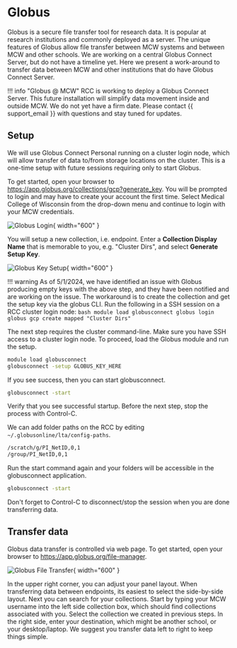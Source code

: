 # Globus

Globus is a secure file transfer tool for research data. It is popular at research institutions and commonly deployed as a server. The unique features of Globus allow file transfer between MCW systems and between MCW and other schools. We are working on a central Globus Connect Server, but do not have a timeline yet. Here we present a work-around to transfer data between MCW and other institutions that do have Globus Connect Server.

!!! info "Globus @ MCW"
    RCC is working to deploy a Globus Connect Server. This future installation will simplify data movement inside and outside MCW. We do not yet have a firm date. Please contact {{ support_email }} with questions and stay tuned for updates.

## Setup

We will use Globus Connect Personal running on a cluster login node, which will allow transfer of data to/from storage locations on the cluster. This is a one-time setup with future sessions requiring only to start Globus.

To get started, open your browser to <https://app.globus.org/collections/gcp?generate_key>. You will be prompted to login and may have to create your account the first time. Select Medical College of Wisconsin from the drop-down menu and continue to login with your MCW credentials.

![Globus Login](../_static/img/globus-login.png){ width="600" }

You will setup a new collection, i.e. endpoint. Enter a **Collection Display Name** that is memorable to you, e.g. "Cluster Dirs", and select **Generate Setup Key**.

![Globus Key Setup](../_static/img/globus-key.png){ width="600" }

!!! warning As of 5/1/2024, we have identified an issue with Globus producing empty keys with the above step, and they have been notified and are working on the issue.
    The workaround is to create the collection and get the setup key via the globus CLI.  Run the following in a SSH session on a RCC cluster login node:
    ```bash
    module load globusconnect
    globus login
    globus gcp create mapped "Cluster Dirs"
    ```

The next step requires the cluster command-line. Make sure you have SSH access to a cluster login node. To proceed, load the Globus module and run the setup.

```bash
module load globusconnect
globusconnect -setup GLOBUS_KEY_HERE
```

If you see success, then you can start globusconnect.

```bash
globusconnect -start
```

Verify that you see successful startup. Before the next step, stop the process with Control-C.

We can add folder paths on the RCC by editing `~/.globusonline/lta/config-paths`.

```txt
/scratch/g/PI_NetID,0,1
/group/PI_NetID,0,1
```

Run the start command again and your folders will be accessible in the globusconnect application.

```bash
globusconnect -start
```

Don't forget to Control-C to disconnect/stop the session when you are done transferring data.

## Transfer data

Globus data transfer is controlled via web page. To get started, open your browser to <https://app.globus.org/file-manager>.

![Globus File Transfer](../_static/img/globus-transfer.png){ width="600" }

In the upper right corner, you can adjust your panel layout. When transferring data between endpoints, its easiest to select the side-by-side layout. Next you can search for your collections. Start by typing your MCW username into the left side collection box, which should find collections associated with you. Select the collection we created in previous steps. In the right side, enter your destination, which might be another school, or your desktop/laptop. We suggest you transfer data left to right to keep things simple.
